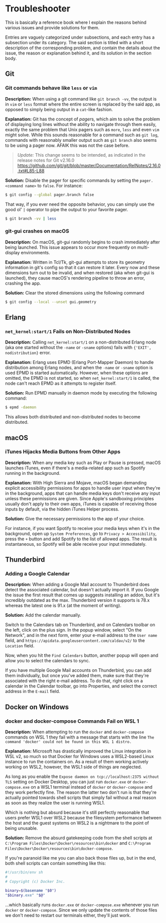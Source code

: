 # Troubleshooter
This is basically a reference book where I explain the reasons behind various issues and provide solutions for them.

Entries are vaguely categorized under subsections, and each entry has a subsection under its category. The said section is titled with a short description of the corresponding problem, and contain the details about the issue, the reason or explanation behind it, and its solution in the section body.

## Git
### Git commands behave like `less` or `vim`
**Description:** When using a git command like `git branch -vv`, the output is in `vim` or `less` format where the entire screen is replaced by the said app, as opposed to simply being output in a `cat`-like fashion.

**Explanation:** Git has the concept of *pager*s, which aim to solve the problem of displaying long lines without the ability to navigate through them easily, exactly the same problem that Unix pagers such as `more`, `less` and even `vim` might solve. While this sounds reasonable for a command such as `git log`, commands with reasonably smaller output such as `git branch` also seems to be using a pager now. AFAIK this was not the case before.
> *Update:* This change seems to be intended, as indicated in the release notes for Git v2.16.0 https://github.com/git/git/blob/master/Documentation/RelNotes/2.16.0.txt#L85-L88

**Solution:** Disable the pager for specific commands by setting the `pager.<command name>` to `false`. For instance:
```bash
$ git config --global pager.branch false
```

That way, if you ever need the opposite behavior, you can simply use the good ol' `|` operator to pipe the output to your favorite pager.
```bash
$ git branch -vv | less
```

### git-gui crashes on macOS
**Description:** On macOS, git-gui randomly begins to crash immediately after being launched. This issue appears to occur more frequently on multi-display environments.

**Explanation:** Written in Tcl/Tk, git-gui attempts to store its geometry information in git's config so that it can restore it later. Every now and these dimensions turn out to be invalid, and when restored (aka when git-gui is launched), they cause macOS's rendering pipeline to throw an error, crashing the app.

**Solution:** Clear the stored dimensions using the following command
```bash
$ git config --local --unset gui.geometry
```

## Erlang
### `net_kernel:start/1` Fails on Non-Distributed Nodes
**Description:** Calling `net_kernel:start/1` on a non-distributed Erlang node (aka one started without the `-name` or `-sname` options) fails with `{'EXIT', nodistribution}` error.

**Explanation:** Erlang uses EPMD (Erlang Port-Mapper Daemon) to handle distribution among Erlang nodes, and when the `-name` or `-sname` option is used EPMD is started automatically. However, when these options are omitted, the EPMD is not started, so when `net_kernel:start/1` is called, the node can't reach EPMD as it attempts to register itself.

**Solution:** Run EPMD manually in daemon mode by executing the following command:

```bash
$ epmd -daemon
```

This allows both distributed and non-distributed nodes to become distributed.

## macOS
### iTunes Hijacks Media Buttons from Other Apps
**Description:** When any media key such as Play or Pause is pressed, macOS launches iTunes, even if there's a media-related app such as Spotify running in the background.

**Explanation:** With High Sierra and Mojave, macOS began demanding explicit accessibility permissions for apps to handle user input when they're in the background, apps that can handle media keys don't receive any input unless these permissions are given. Since Apple's sandboxing principles usually don't apply to their own apps, iTunes is capable of receiving those inputs by default, via the hidden iTunes Helper process.

**Solution:** Give the necessary permissions to the app of your choice.

For instance, if you want Spotify to receive your media keys when it's in the background, open up `System Preferences`, go to `Privacy > Accessibility`, press the `+` button and add Spotify to the list of allowed apps. The result is instantaneous, so Spotify will be able receive your input immediately.

## Thunderbird
### Adding a Google Calendar
**Description:** When adding a Google Mail account to Thunderbird does detect the associated calendar, but doesn't actually import it. If you Google the issue the first result that comes up suggests installing an addon, but it's incredibly outdated as the max. Thunderbird version it supports is 78.x whereas the latest one is 91.x (at the moment of writing).

**Solution:** Add the calendar manually.

Switch to the Calendars tab on Thunderbird, and on Calendars toolbar on the left, click on the plus sign. In the popup window, select "On the Network", and in the next form, enter your e-mail address to the `User name` field, and `https://apidata.googleusercontent.com/caldav/v2/` to the `Location` field.

Now, when you hit the `Find Calendars` button, another popup will open and allow you to select the calendars to sync.

If you have multiple Google Mail accounts on Thunderbird, you can add them individually, but once you've added them, make sure that they're associated with the right e-mail address. To do that, right click on a calendar in the Calendar toolbar, go into Properties, and select the correct address in the `E-mail` field.

## Docker on Windows
### docker and docker-compose Commands Fail on WSL 1
**Description:** When attempting to run the `docker` and `docker-compose` commands on WSL 1 they fail with a message that starts with the line `The command 'docker' could not be found in this WSL 1 distro.`

**Explanation:** Microsoft has drastically improved the Linux integration in WSL v2, so much so that Docker for Windows uses a WSL2-based Linux instance to run the containers on. As a result of them working actively working on WSL2, however, the WSL1 side of things are neglected.

As long as you enable the `Expose daemon on tcp://localhost:2375 without TLS` setting on Docker Desktop, you can just run `docker.exe` or `docker-compose.exe` on a WSL1 terminal instead of `docker` or `docker-compose` and they work perfectly fine. The reason the latter two don't run is that they're actually pointed towards shell scripts that simply fail without a real reason as soon as they realize the user is running WSL1.

Which is nothing but absurd because it's still perfectly reasonable that users prefer WSL1 over WSL2 because the filesystem performance between the host and the guest systems on WSL2 is a nightmare to the point of being unusable.

**Solution:** Remove the absurd gatekeeping code from the shell scripts at `C:\Program Files\Docker\Docker\resources\bin\docker` and `C:\Program Files\Docker\Docker\resources\bin\docker-compose`.

If you're paranoid like me you can also back those files up, but in the end, both shell scripts can contain something like this:

```bash
#!/usr/bin/env sh
#
# Copyright (c) Docker Inc.

binary=$(basename "$0")
"$binary.exe" "$@"
```

...which basically runs `docker.exe` or `docker-compose.exe` whenever you run `docker` or `docker-compose`. Since we only update the contents of those files we don't need to restart our terminals either, they'll just work.
